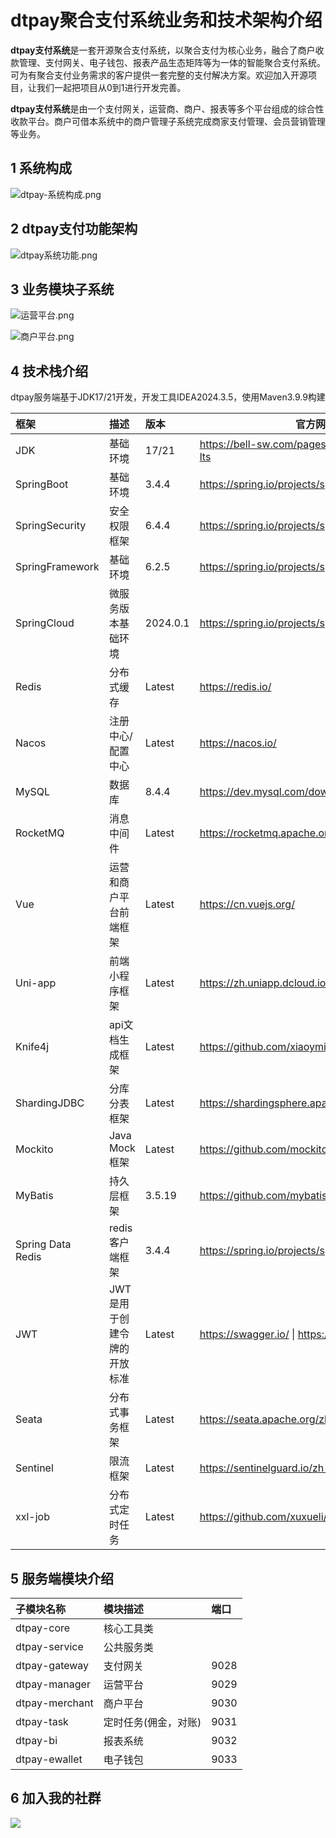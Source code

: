 # dtpay聚合支付系统业务和技术架构介绍

**dtpay支付系统**是一套开源聚合支付系统，以聚合支付为核心业务，融合了商户收款管理、支付网关、电子钱包、报表产品生态矩阵等为一体的智能聚合支付系统。 可为有聚合支付业务需求的客户提供一套完整的支付解决方案。欢迎加入开源项目，让我们一起把项目从0到1进行开发完善。

**dtpay支付系统**是由一个支付网关，运营商、商户、报表等多个平台组成的综合性收款平台。商户可借本系统中的商户管理子系统完成商家支付管理、会员营销管理等业务。

## 1 系统构成

![dtpay-系统构成.png](https://note.youdao.com/yws/api/personal/file/WEB6398d12221dbca6c368fab77ac53accd?method=download&shareKey=02a0602e7427a3f151a1a9e2a3da0743)

## 2 dtpay支付功能架构

![dtpay系统功能.png](https://gitee.com/itbeien/base/raw/master/images/dtpay业务和技术架构-知识星球.png)

## 3 业务模块子系统

![运营平台.png](https://gitee.com/itbeien/base/raw/master/images/dtpay运营管理平台功能模块-知识星球.png)

![商户平台.png](https://note.youdao.com/yws/api/personal/file/WEBe6d4288f2adf5f502cd76376b6135ac2?method=download&shareKey=83af62fe19a8bb8076646fcf5ca91c40)

## 4 技术栈介绍

dtpay服务端基于JDK17/21开发，开发工具IDEA2024.3.5，使用Maven3.9.9构建

| 框架              | 描述                        | 版本     | 官方网站                                            |
| :---------------- | :-------------------------- | :------- | --------------------------------------------------- |
| JDK               | 基础环境                    | 17/21    | https://bell-sw.com/pages/downloads/#jdk-17-lts     |
| SpringBoot        | 基础环境                    | 3.4.4    | https://spring.io/projects/spring-boot              |
| SpringSecurity    | 安全权限框架                | 6.4.4    | https://spring.io/projects/spring-security          |
| SpringFramework   | 基础环境                    | 6.2.5    | https://spring.io/projects/spring-framework         |
| SpringCloud       | 微服务版本基础环境          | 2024.0.1 | https://spring.io/projects/spring-cloud             |
| Redis             | 分布式缓存                  | Latest   | https://redis.io/                                   |
| Nacos             | 注册中心/配置中心           | Latest   | https://nacos.io/                                   |
| MySQL             | 数据库                      | 8.4.4    | https://dev.mysql.com/downloads/mysql/              |
| RocketMQ          | 消息中间件                  | Latest   | https://rocketmq.apache.org/zh/                     |
| Vue               | 运营和商户平台前端框架      | Latest   | https://cn.vuejs.org/                               |
| Uni-app           | 前端小程序框架              | Latest   | https://zh.uniapp.dcloud.io/                        |
| Knife4j           | api文档生成框架             | Latest   | https://github.com/xiaoymin/knife4j                 |
| ShardingJDBC      | 分库分表框架                | Latest   | https://shardingsphere.apache.org/index_zh.html     |
| Mockito           | Java Mock框架               | Latest   | https://github.com/mockito/mockito                  |
| MyBatis           | 持久层框架                  | 3.5.19   | https://github.com/mybatis/mybatis-3                |
| Spring Data Redis | redis客户端框架             | 3.4.4    | https://spring.io/projects/spring-data-redis        |
| JWT               | JWT是用于创建令牌的开放标准 | Latest   | https://swagger.io/ \| https://github.com/jwtk/jjwt |
| Seata             | 分布式事务框架              | Latest   | https://seata.apache.org/zh-cn/                     |
| Sentinel          | 限流框架                    | Latest   | https://sentinelguard.io/zh-cn/index.html           |
| xxl-job           | 分布式定时任务              | Latest   | https://github.com/xuxueli/xxl-job                  |

## 5 服务端模块介绍

| 子模块名称     | 模块描述             | 端口 |
| :------------- | :------------------- | :--- |
| dtpay-core     | 核心工具类           |      |
| dtpay-service  | 公共服务类           |      |
| dtpay-gateway  | 支付网关             | 9028 |
| dtpay-manager  | 运营平台             | 9029 |
| dtpay-merchant | 商户平台             | 9030 |
| dtpay-task     | 定时任务(佣金，对账) | 9031 |
| dtpay-bi       | 报表系统             | 9032 |
| dtpay-ewallet  | 电子钱包             | 9033 |

## 6 加入我的社群

![](https://gitee.com/itbeien/base/raw/master/images/贝恩聊架构-知识星球-含知识星球二维码new.png)